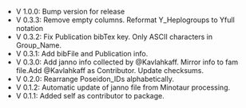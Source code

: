 - V 1.0.0: Bump version for release
- V 0.3.3: Remove empty columns. Reformat Y_Heplogroups to Yfull notation
- V 0.3.2: Fix Publication bibTex key. Only ASCII characters in Group_Name.
- V 0.3.1: Add bibFile and Publication info.
- V 0.3.0: Add janno info collected by @Kavlahkaff. Mirror info to fam file.Add @Kavlahkaff as Contributor. Update checksums.
- V 0.2.0: Rearrange Poseidon_IDs alphabetically.
- V 0.1.2: Automatic update of janno file from Minotaur processing.
- V 0.1.1: Added self as contributor to package.
